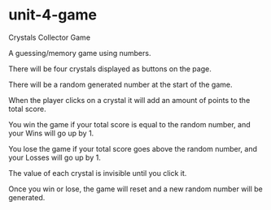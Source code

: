 # unit-4-game

Crystals Collector Game

A guessing/memory game using numbers.

There will be four crystals displayed as buttons on the page.

There will be a random generated number at the start of the game.

When the player clicks on a crystal it will add an amount of points to the total score. 

You win the game if your total score is equal to the random number, and your Wins will go up by 1.

You lose the game if your total score goes above the random number, and your Losses will go up by 1.

The value of each crystal is invisible until you click it.

Once you win or lose, the game will reset and a new random number will be generated.
